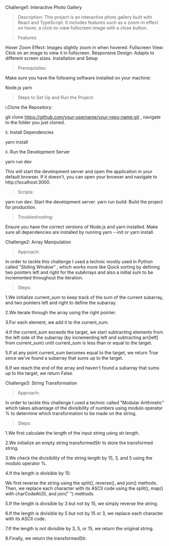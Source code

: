 Challenge1: Interactive Photo Gallery

>Description:
This project is an interactive photo gallery built with React and TypeScript. It includes features such as a zoom-in effect on hover, a click-to-view fullscreen image with a close button.

>Features:

Hover Zoom Effect: Images slightly zoom in when hovered.
Fullscreen View: Click on an image to view it in fullscreen.
Responsive Design: Adapts to different screen sizes.
Installation and Setup

>Prerequisites:

Make sure you have the following software installed on your machine:

Node.js
yarn

>Steps to Set Up and Run the Project:

i.Clone the Repository:

git clone https://github.com/your-username/your-repo-name.git , navigate to the folder you just cloned.

ii. Install Dependencies

yarn install

ii. Run the Development Server

yarn run dev

This will start the development server and open the application in your default browser. If it doesn't, you can open your browser and navigate to http://localhost:3000.


>Scripts:

yarn run dev: Start the development server.
yarn run build: Build the project for production.



>Troubleshooting:

Ensure you have the correct versions of Node.js and yarn installed.
Make sure all dependencies are installed by running yarn --init or yarn install.


Challenge2: Array Manipulation

>Approach:

In order to tackle this challenge I used a technic mostly used in Python called "Sliding Window" , which works more like Quick sorting by defining two pointers left and right for the subArrays and also a initial sum to be incremented throughout the iteration.

>Steps: 

1.We initialize current_sum to keep track of the sum of the current subarray, and two pointers left and right to define the subarray.

2.We iterate through the array using the right pointer.

3.For each element, we add it to the current_sum.

4.If the current_sum exceeds the target, we start subtracting elements from the left side of the subarray (by incrementing left and subtracting arr[left] from current_sum) until current_sum is less than or equal to the target.

5.If at any point current_sum becomes equal to the target, we return True since we've found a subarray that sums up to the target.

6.If we reach the end of the array and haven't found a subarray that sums up to the target, we return False.


Challenge3: String Transformation

>Approach:

In order to tackle this challenge I used a technic called "Modular Arithmetic" which takes advantage of the divisibility of numbers using modulo operator % to determine which transformation to be made on the string.

>Steps:

1.We first calculate the length of the input string using str.length.

2.We initialize an empty string transformedStr to store the transformed string.

3.We check the divisibility of the string length by 15, 3, and 5 using the modulo operator %.

4.If the length is divisible by 15:

We first reverse the string using the split(), reverse(), and join() methods.
Then, we replace each character with its ASCII code using the split(), map() with charCodeAt(0), and join(" ") methods.

5.If the length is divisible by 3 but not by 15, we simply reverse the string.

6.If the length is divisible by 5 but not by 15 or 3, we replace each character with its ASCII code.

7.If the length is not divisible by 3, 5, or 15, we return the original string.

8.Finally, we return the transformedStr.

